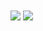 <a href="https://github.com/MNBoy">
<img align="center" src="https://github-readme-stats.vercel.app/api?username=MNBoy&show_icons=true&count_private=true&include_all_commits=true&theme=dracula" /></a>

<a href="https://github.com/ghost1372">
<img align="center" src="https://github-readme-stats.vercel.app/api/top-langs/?username=MNBoy&theme=dracula" />
</a>
